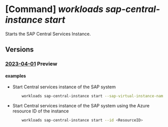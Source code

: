 # [Command] _workloads sap-central-instance start_

Starts the SAP Central Services Instance.

## Versions

### [2023-04-01](/Resources/mgmt-plane/L3N1YnNjcmlwdGlvbnMve30vcmVzb3VyY2Vncm91cHMve30vcHJvdmlkZXJzL21pY3Jvc29mdC53b3JrbG9hZHMvc2FwdmlydHVhbGluc3RhbmNlcy97fS9jZW50cmFsaW5zdGFuY2VzL3t9L3N0YXJ0/2023-04-01.xml) **Preview**

<!-- mgmt-plane /subscriptions/{}/resourcegroups/{}/providers/microsoft.workloads/sapvirtualinstances/{}/centralinstances/{}/start 2023-04-01 -->

#### examples

- Start Central services instance of the SAP system
    ```bash
        workloads sap-central-instance start --sap-virtual-instance-name <VIS Name> -g <Resource-group-name> -n <ResourceName>
    ```

- Start Central services instance of the SAP system using the Azure resource ID of the instance
    ```bash
        workloads sap-central-instance start --id <ResourceID>
    ```
